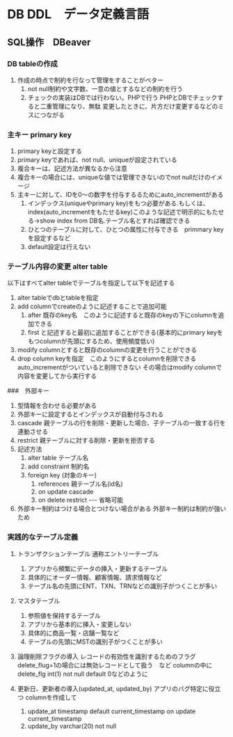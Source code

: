 # DB DDL　データ定義言語
## SQL操作　DBeaver

### DB tableの作成
1. 作成の時点で制約を行なって管理をすることがベター
   1. not null制約や文字数、一意の値とするなどの制約を行う
   2. チェックの実装はDBでは行わない。PHPで行う
      PHPとDBでチェックすると二重管理になり、無駄
      変更したときに、片方だけ変更するなどのミスにつながる
### 主キー primary key
1. primary keyと設定する
2. primary keyであれば、not null、uniqueが設定されている
3. 複合キーは、記述方法が異なるから注意
4. 複合キーの場合には、uniqueな値では管理できないのでnot nullだけのイメージ
5. 主キーに対して、IDを0〜の数字を付与するるためにauto_incrementがある
   1. インデックス(uniqueやprimary key)をもつ必要がある.もしくは、index(auto_incrementをもたせるkey)このような記述で明示的にもたせる→show index from DB名.テーブル名とすれば確認できる
   2. ひとつのテーブルに対して、ひとつの属性に付与できる　primmary keyを設定するなど
   3. default設定は行えない
### テーブル内容の変更 alter table
以下はすべてalter tableでテーブルを指定して以下を記述する
1. alter tableでdbとtableを指定
2. add columnでcreateのように記述することで追加可能
   1. after 既存のkey名　このように記述すると既存のkeyの下にcolumnを追加できる
   2. first と記述すると最初に追加することができる(基本的にprimary keyをもつcolumnが先頭にするため、使用頻度低い)
3. modify columnとすると既存のcolumnの変更を行うことができる
4. drop column keyを指定　このようにするとcolumnを削除できる
   auto_incrementがついていると削除できない
   その場合はmodify columnで内容を変更してから実行する

###　外部キー
1. 型情報を合わせる必要がある
2. 外部キーに設定するとインデックスが自動付与される
3. cascade 親テーブルの行を削除・更新した場合、子テーブルの一致する行を連動させる
4. restrict 親テーブルに対する削除・更新を拒否する
5. 記述方法
   1. alter table テーブル名
   2. add constraint 制約名
   3. foreign key (対象のキー)
      1. references 親テーブル名(id名)
      2. on update cascade
      3. on delete restrict --- 省略可能
6. 外部キー制約はつける場合とつけない場合がある
   外部キー制約は制約が強いため

### 実践的なテーブル定義
1. トランザクションテーブル 通称エントリーテーブル
   1. アプリから頻繁にデータの挿入・更新するテーブル
   2. 具体的にオーダー情報、顧客情報、請求情報など
   3. テーブル名の先頭にENT、TXN、TRNなどの識別子がつくことが多い


2. マスタテーブル
   1. 参照値を保持するテーブル
   2. アプリから基本的に挿入・変更しない
   3. 具体的に商品一覧・店舗一覧など
   4. テーブルの先頭にMSTの識別子がつくことが多い

3. 論理削除フラグの導入
   レコードの有効性を識別するためのフラグ
   delete_flug=1の場合には無効レコードとして扱う　など
   columnの中に delete_flg int(1) not null default 0などのように

4. 更新日、更新者の導入(updated_at, updated_by)
   アプリのバグ特定に役立つ
   columnを作成して
   1. update_at timestamp default current_timestamp on update current_timestamp
   2. update_by varchar(20) not null
